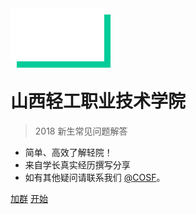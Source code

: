 <!-- <img style="width: 150px;" src="https://i.loli.net/2018/07/19/5b5097d4c0653.png" data-origin="https://i.loli.net/2018/07/19/5b5097d4c0653.png" alt="logo"> -->

<img style="width: 150px;filter: drop-shadow(rgb(0, 204, 153) 10px 10px);-webkit-filter: drop-shadow(rgb(0, 204, 153) 10px 10px);" src="_media/icon.svg" />

<h1>山西轻工职业技术学院</h1>

> 2018 新生常见问题解答

* 简单、高效了解轻院！
* 来自学长真实经历撰写分享
* 如有其他疑问请联系我们 [@COSF](http://cosf.gq)。

[加群](https://shang.qq.com/wpa/qunwpa?idkey=2d679645d055ae2c5c6d74cbbce035b280f2617f34f3b72e3bcbfb7c1ceccde5)
[开始](#开始)


<!-- ![](https://i.loli.net/2018/07/13/5b48a2185387e.jpg) -->